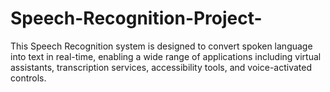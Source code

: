 # Speech-Recognition-Project-
This Speech Recognition system is designed to convert spoken language into text in real-time, enabling a wide range of applications including virtual assistants, transcription services, accessibility tools, and voice-activated controls.
